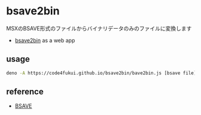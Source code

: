 # bsave2bin

MSXのBSAVE形式のファイルからバイナリデータのみのファイルに変換します

- [bsave2bin](https://code4fukui.github.io/bsave2bin/) as a web app

## usage

```sh
deno -A https://code4fukui.github.io/bsave2bin/bave2bin.js [bsave file] [bin file]
```

## reference

- [BSAVE](https://github.com/code4fukui/BSAVE/)
